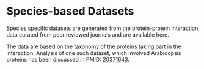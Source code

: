 # Species-based Datasets

Species specific datasets are generated from the protein-protein interaction data curated from peer reviewed journals and are available here.

The data are based on the taxonomy of the proteins taking part in the interaction. Analysis of one such dataset, which involved Arabidopsis proteins has been discussed in PMID: [20371643](http://www.plantcell.org/cgi/content/full/22/4/997).

